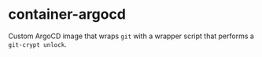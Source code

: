 # container-argocd

Custom ArgoCD image that wraps `git` with a wrapper script that performs a `git-crypt unlock`.

